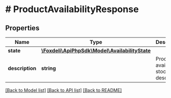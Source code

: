 # # ProductAvailabilityResponse

## Properties

Name | Type | Description | Notes
------------ | ------------- | ------------- | -------------
**state** | [**\Foxdeli\ApiPhpSdk\Model\AvailabilityState**](AvailabilityState.md) |  | [optional]
**description** | **string** | Product availability stock state description | [optional]

[[Back to Model list]](../../README.md#models) [[Back to API list]](../../README.md#endpoints) [[Back to README]](../../README.md)
